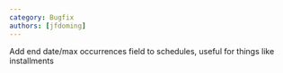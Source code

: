 ```yaml
---
category: Bugfix
authors: [jfdoming]
---
```


Add end date/max occurrences field to schedules, useful for things like installments
